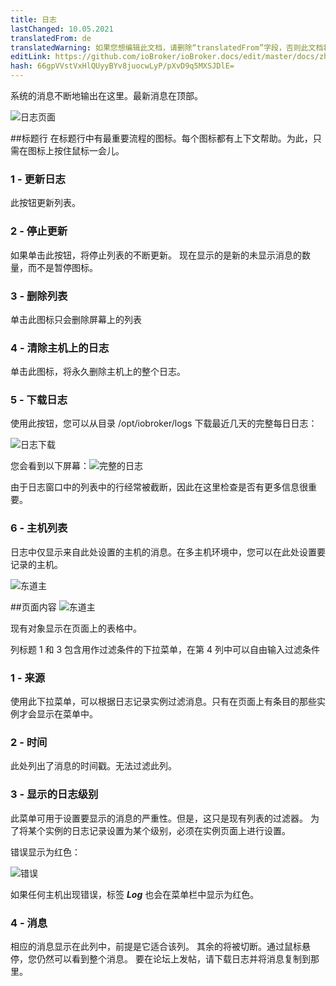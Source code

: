 ```yaml
---
title: 日志
lastChanged: 10.05.2021
translatedFrom: de
translatedWarning: 如果您想编辑此文档，请删除“translatedFrom”字段，否则此文档将再次自动翻译
editLink: https://github.com/ioBroker/ioBroker.docs/edit/master/docs/zh-cn/admin/log.md
hash: 66gpVVstVxHlQUyyBYv8juocwLyP/pXvD9q5MXSJDlE=
---
```

系统的消息不断地输出在这里。最新消息在顶部。

![日志页面](../../de/admin/media/ADMIN_Log_numbers.png)

##标题行
在标题行中有最重要流程的图标。每个图标都有上下文帮助。为此，只需在图标上按住鼠标一会儿。

### 1 - 更新日志
此按钮更新列表。

### 2 - 停止更新
如果单击此按钮，将停止列表的不断更新。
现在显示的是新的未显示消息的数量，而不是暂停图标。

### 3 - 删除列表
单击此图标只会删除屏幕上的列表

### 4 - 清除主机上的日志
单击此图标，将永久删除主机上的整个日志。

### 5 - 下载日志
使用此按钮，您可以从目录 /opt/iobroker/logs 下载最近几天的完整每日日志：

![日志下载](../../de/admin/media/ADMIN_Log_download.png)

您会看到以下屏幕：![完整的日志](../../de/admin/media/ADMIN_Log_download02.png)

由于日志窗口中的列表中的行经常被截断，因此在这里检查是否有更多信息很重要。

### 6 - 主机列表
日志中仅显示来自此处设置的主机的消息。在多主机环境中，您可以在此处设置要记录的主机。

![东道主](../../de/admin/media/ADMIN_Log_hosts.png)

##页面内容
![东道主](../../de/admin/media/ADMIN_Log_numbers02.png)

现有对象显示在页面上的表格中。

列标题 1 和 3 包含用作过滤条件的下拉菜单，在第 4 列中可以自由输入过滤条件

### 1 - 来源
使用此下拉菜单，可以根据日志记录实例过滤消息。只有在页面上有条目的那些实例才会显示在菜单中。

### 2 - 时间
此处列出了消息的时间戳。无法过滤此列。

### 3 - 显示的日志级别
此菜单可用于设置要显示的消息的严重性。但是，这只是现有列表的过滤器。
为了将某个实例的日志记录设置为某个级别，必须在实例页面上进行设置。

错误显示为红色：

![错误](../../de/admin/media/ADMIN_Log02_error.png)

如果任何主机出现错误，标签 ***Log*** 也会在菜单栏中显示为红色。

### 4 - 消息
相应的消息显示在此列中，前提是它适合该列。
其余的将被切断。通过鼠标悬停，您仍然可以看到整个消息。
要在论坛上发帖，请下载日志并将消息复制到那里。